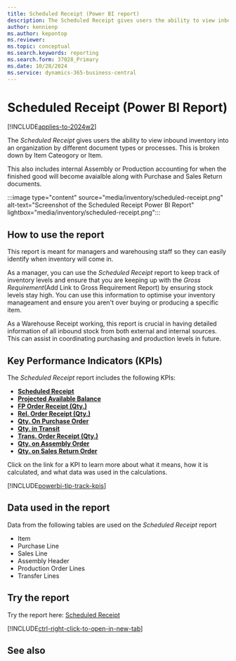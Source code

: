 ```yaml
---
title: Scheduled Receipt (Power BI report)
description: The Scheduled Receipt gives users the ability to view inbound inventory into an organization broken up per document type. 
author: kennienp
ms.author: kepontop
ms.reviewer: 
ms.topic: conceptual
ms.search.keywords: reporting
ms.search.form: 37028_Primary
ms.date: 10/28/2024
ms.service: dynamics-365-business-central
---
```


# Scheduled Receipt (Power BI Report)
[!INCLUDE[applies-to-2024w2](includes/applies-to-2024w2.md)]


The *Scheduled Receipt* gives users the ability to view inbound inventory into an organization by different document types or processes. This is broken down by Item Cateogory or Item.

This also includes internal Assembly or Production accounting for when the finished good will become avaialble along with Purchase and Sales Return documents.

:::image type="content" source="media/inventory/scheduled-receipt.png" alt-text="Screenshot of the Scheduled Receipt Power BI Report" lightbox="media/inventory/scheduled-receipt.png":::

## How to use the report

This report is meant for managers and warehousing staff so they can easily identify when inventory will come in.

As a manager, you can use the *Scheduled Receipt* report to keep track of inventory levels and ensure that you are keeping up with the *Gross Requirement*(Add Link to Gross Requirement Report) by ensuring stock levels stay high. You can use this information to optimise your inventory manageament and ensure you aren't over buying or producing a specific item.

As a Warehouse Receipt working, this report is crucial in having detailed information of all inbound stock from both external and internal sources. This can assist in coordinating purchasing and production levels in future.

## Key Performance Indicators (KPIs)

The *Scheduled Receipt* report includes the following KPIs:

- [**Scheduled Receipt**](inventory-powerbi-inventory-app-kpis.md#scheduled-receipt)
- [**Projected Available Balance**](inventory-powerbi-inventory-app-kpis.md#projected-available-balance)
- [**FP Order Receipt (Qty.)**](inventory-powerbi-inventory-app-kpis.md#fp-order-receipt-qty)
- [**Rel. Order Receipt (Qty.)**](inventory-powerbi-inventory-app-kpis.md#rel-order-receipt-qty)
- [**Qty. On Purchase Order**](inventory-powerbi-inventory-app-kpis.md#qty-on-purch-order)
- [**Qty. in Transit**](inventory-powerbi-inventory-app-kpis.md#qty-in-transit)
- [**Trans. Order Receipt (Qty.)**](inventory-powerbi-inventory-app-kpis.md#trans-order-receipt-qty)
- [**Qty. on Assembly Order**](inventory-powerbi-inventory-app-kpis.md#qty-on-assembly-order)
- [**Qty. on Sales Return Order**](inventory-powerbi-inventory-app-kpis.md#qty-on-sales-return-order)

Click on the link for a KPI to learn more about what it means, how it is calculated, and what data was used in the calculations. 

[!INCLUDE[powerbi-tip-track-kpis](includes/powerbi-tip-track-kpis.md)]

## Data used in the report

Data from the following tables are used on the *Scheduled Receipt* report
- Item
- Purchase Line
- Sales Line
- Assembly Header
- Production Order Lines
- Transfer Lines

## Try the report

Try the report here: [Scheduled Receipt](https://businesscentral.dynamics.com?page=37028)

[!INCLUDE[ctrl-right-click-to-open-in-new-tab](includes/ctrl-right-click-to-open-in-new-tab.md)]

## See also

